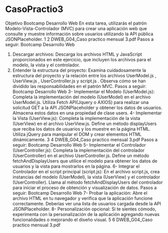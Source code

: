 # CasoPractio3

Objetivo
Bootcamp Desarrollo Web
En esta tarea, utilizarás el patrón Modelo-Vista-Controlador (MVC)
para crear una aplicación web que consulte y muestre
información sobre usuarios utilizando la API pública
JSONPlaceholder.
1
2
DWEB_G04_Caso practico mensual 3.pdf
Pasos a seguir:
Bootcamp Desarrollo Web
1. Descargar archivos:
Descarga los archivos HTML y JavaScript
proporcionados en este ejercicio, que incluyen los archivos para
el modelo, la vista y el controlador.
2. Entender la estructura del proyecto:
Examina cuidadosamente
la estructura del proyecto y la relación entre los archivos
UserModel.js
,
UserView.js
,
UserController.js
y
script.js
. Observa
cómo se han dividido las responsabilidades en el patrón MVC.
Pasos a seguir:
Bootcamp Desarrollo Web
3- Implementar el Modelo (UserModel.js):
Completa la
implementación del modelo (UserModel) en el archivo UserModel.js.
Utiliza Fetch API(Jquery o AXIOS) para realizar una solicitud GET a la
API JSONPlaceholder y obtener los datos de usuarios. Almacena
estos datos en una propiedad de clase users.
4- Implementar la Vista (UserView.js):
Completa la implementación
de la vista (UserView) en el archivo UserView.js. Define un método
displayUsers que reciba los datos de usuarios y los muestre en la
página HTML. Utiliza jQuery para manipular el DOM y crear
elementos HTML dinámicamente.
3
4
DWEB_G04_Caso practico mensual 3.pdf
Pasos a seguir:
Bootcamp Desarrollo Web
5- Implementar el Controlador (UserController.js):
Completa la
implementación del controlador (UserController) en el archivo
UserController.js. Define un método fetchAndDisplayUsers que utilice
el modelo para obtener los datos de usuarios y la vista para
mostrarlos en la página.
6- Integrar el Controlador en el script principal (script.js):
En el
archivo script.js, crea instancias del modelo (UserModel), la vista
(UserView) y el controlador (UserController). Llama al método
fetchAndDisplayUsers del controlador para iniciar el proceso de
obtención y visualización de datos.
Pasos a seguir:
Bootcamp Desarrollo Web
7- Probar la aplicación:
Abre el archivo HTML en tu navegador y
verifica que la aplicación funcione correctamente. Deberías ver
una lista de usuarios cargada desde la API JSONPlaceholder.
8- Personalización opcional:
Si te sientes cómodo, experimenta con
la personalización de la aplicación agregando nuevas
funcionalidades o mejorando el diseño visual.
5
6
DWEB_G04_Caso practico mensual 3.pdf
